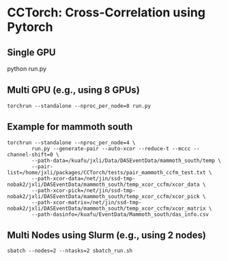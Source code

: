 # CCTorch: Cross-Correlation using Pytorch

## Single GPU
python run.py

## Multi GPU (e.g., using 8 GPUs)
```
torchrun --standalone --nproc_per_node=8 run.py
```

## Example for mammoth south
```
torchrun --standalone --nproc_per_node=4 \
        run.py --generate-pair --auto-xcor --reduce-t --mccc --channel-shift=0 \
        --path-data=/kuafu/jxli/Data/DASEventData/mammoth_south/temp \
        --pair-list=/home/jxli/packages/CCTorch/tests/pair_mammoth_ccfm_test.txt \
        --path-xcor-data=/net/jin/ssd-tmp-nobak2/jxli/DASEventData/mammoth_south/temp_xcor_ccfm/xcor_data \
        --path-xcor-pick=/net/jin/ssd-tmp-nobak2/jxli/DASEventData/mammoth_south/temp_xcor_ccfm/xcor_pick \
        --path-xcor-matrix=/net/jin/ssd-tmp-nobak2/jxli/DASEventData/mammoth_south/temp_xcor_ccfm/xcor_matrix \
        --path-dasinfo=/kuafu/EventData/Mammoth_south/das_info.csv
```

## Multi Nodes using Slurm (e.g., using 2 nodes)
```
sbatch --nodes=2 --ntasks=2 sbatch_run.sh 
```
